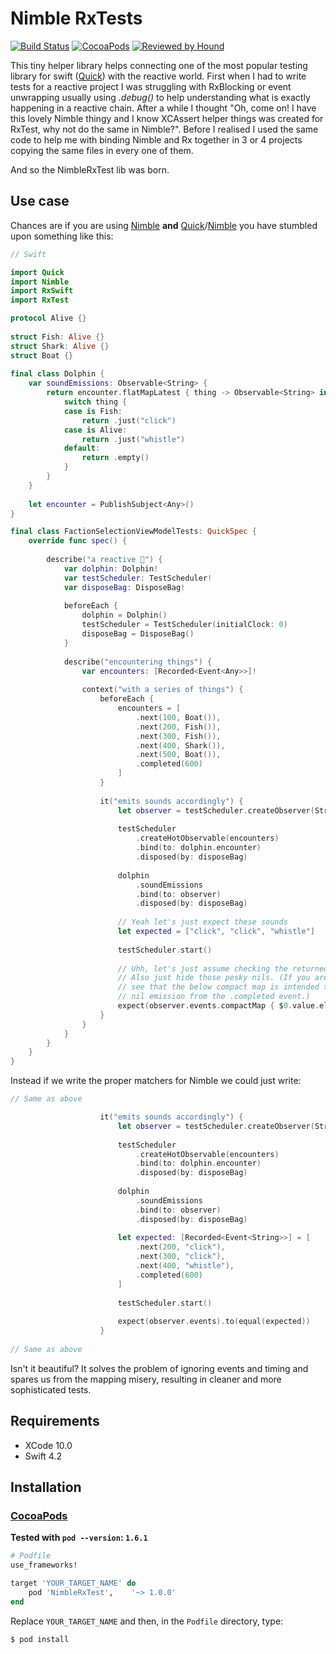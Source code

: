 # Nimble RxTests

[![Build Status](https://api.travis-ci.org/Badlazzor/NimbleRxTest.svg?branch=master)](https://travis-ci.org/Badlazzor/NimbleRxTest)
[![CocoaPods](https://img.shields.io/cocoapods/v/NimbleRxTest.svg)](https://cocoapods.org/pods/NimbleRxTest)
[![Reviewed by Hound](https://img.shields.io/badge/Reviewed_by-Hound-8E64B0.svg)](https://houndci.com)

This tiny helper library helps connecting one of the most popular testing library for swift ([Quick](https://github.com/Quick/Quick)) with the reactive world. First when I had to write tests for a reactive project I was struggling with RxBlocking or event unwrapping usually using _.debug()_ to help understanding what is exactly happening in a reactive chain. After a while I thought "Oh, come on! I have this lovely Nimble thingy and I know XCAssert helper things was created for RxTest, why not do the same in Nimble?". Before I realised I used the same code to help me with binding Nimble and Rx together in 3 or 4 projects copying the same files in every one of them.

And so the NimbleRxTest lib was born.

## Use case

Chances are if you are using [Nimble](https://github.com/Quick/Nimble) __and__ [Quick](https://github.com/Quick/Quick)/[Nimble](https://github.com/Quick/Nimble) you have stumbled upon something like this:

```swift
// Swift

import Quick
import Nimble
import RxSwift
import RxTest

protocol Alive {}
    
struct Fish: Alive {}
struct Shark: Alive {}
struct Boat {}
    
final class Dolphin {
    var soundEmissions: Observable<String> {
        return encounter.flatMapLatest { thing -> Observable<String> in
            switch thing {
            case is Fish:
                return .just("click")
            case is Alive:
                return .just("whistle")
            default:
                return .empty()
            }
        }
    }
    
    let encounter = PublishSubject<Any>()
}

final class FactionSelectionViewModelTests: QuickSpec {
    override func spec() {
        
        describe("a reactive 🐬") {
            var dolphin: Dolphin!
            var testScheduler: TestScheduler!
            var disposeBag: DisposeBag!
            
            beforeEach {
                dolphin = Dolphin()
                testScheduler = TestScheduler(initialClock: 0)
                disposeBag = DisposeBag()
            }
            
            describe("encountering things") {
                var encounters: [Recorded<Event<Any>>]!
                
                context("with a series of things") {
                    beforeEach {
                        encounters = [
                            .next(100, Boat()),
                            .next(200, Fish()),
                            .next(300, Fish()),
                            .next(400, Shark()),
                            .next(500, Boat()),
                            .completed(600)
                        ]
                    }
                    
                    it("emits sounds accordingly") {
                        let observer = testScheduler.createObserver(String.self)
                        
                        testScheduler
                            .createHotObservable(encounters)
                            .bind(to: dolphin.encounter)
                            .disposed(by: disposeBag)
                        
                        dolphin
                            .soundEmissions
                            .bind(to: observer)
                            .disposed(by: disposeBag)
                        
                        // Yeah let's just expect these sounds
                        let expected = ["click", "click", "whistle"]
                        
                        testScheduler.start()
                        
                        // Uhh, let's just assume checking the returned strings is enough.
                        // Also just hide those pesky nils. (If you are vigilant enough you 
                        // see that the below compact map is intended to filter out one extra 
                        // nil emission from the .completed event.)
                        expect(observer.events.compactMap { $0.value.element }).to(equal(expected))
                    }
                }
            }
        }
	}
}
```

Instead if we write the proper matchers for Nimble we could just write:

```swift
// Same as above

                    it("emits sounds accordingly") {
                        let observer = testScheduler.createObserver(String.self)
                        
                        testScheduler
                            .createHotObservable(encounters)
                            .bind(to: dolphin.encounter)
                            .disposed(by: disposeBag)
                        
                        dolphin
                            .soundEmissions
                            .bind(to: observer)
                            .disposed(by: disposeBag)
                        
                        let expected: [Recorded<Event<String>>] = [
                            .next(200, "click"),
                            .next(300, "click"),
                            .next(400, "whistle"),
                            .completed(600)
                        ]
                        
                        testScheduler.start()
                        
                        expect(observer.events).to(equal(expected))
                    }
                    
// Same as above
```

Isn't it beautiful? It solves the problem of ignoring events and timing and spares us from the mapping misery, resulting in cleaner and more sophisticated tests.

## Requirements

- XCode 10.0
- Swift 4.2

## Installation

### [CocoaPods](https://guides.cocoapods.org/using/using-cocoapods.html)

**Tested with `pod --version`: `1.6.1`**

```ruby
# Podfile
use_frameworks!

target 'YOUR_TARGET_NAME' do
    pod 'NimbleRxTest',    '~> 1.0.0'
end
```

Replace `YOUR_TARGET_NAME` and then, in the `Podfile` directory, type:

```bash
$ pod install
```